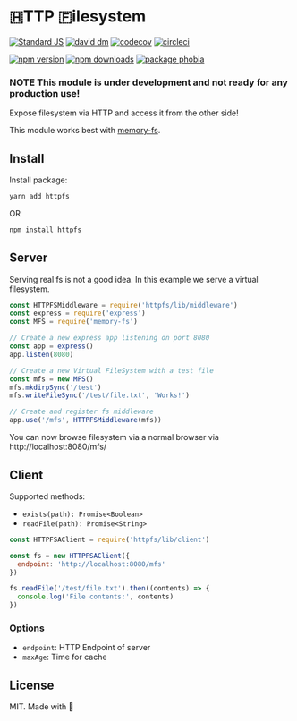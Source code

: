 # 🇭TTP 🇫ilesystem

[![Standard JS][standard-src]][standard-href]
[![david dm][david-src]][david-href]
[![codecov][codecov-src]][codecov-href]
[![circleci][circleci-src]][circleci-href]

[![npm version][npm-v-src]][npm-v-href]
[![npm downloads][npm-dt-src]][npm-dt-href]
[![package phobia][packagephobia-src]][packagephobia-href]

### **NOTE** This module is under development and not ready for any production use!

Expose filesystem via HTTP and access it from the other side!

This module works best with [memory-fs](https://github.com/webpack/memory-fs).

## Install

Install package:

```bash
yarn add httpfs
```

OR

```bash
npm install httpfs
```

## Server

Serving real fs is not a good idea. In this example we serve a virtual filesystem.

```js
const HTTPFSMiddleware = require('httpfs/lib/middleware')
const express = require('express')
const MFS = require('memory-fs')

// Create a new express app listening on port 8080
const app = express()
app.listen(8080)

// Create a new Virtual FileSystem with a test file
const mfs = new MFS()
mfs.mkdirpSync('/test')
mfs.writeFileSync('/test/file.txt', 'Works!')

// Create and register fs middleware
app.use('/mfs', HTTPFSMiddleware(mfs))
```

You can now browse filesystem via a normal browser via http://localhost:8080/mfs/

## Client

Supported methods:

- `exists(path): Promise<Boolean>`
- `readFile(path): Promise<String>`

```js
const HTTPFSAClient = require('httpfs/lib/client')

const fs = new HTTPFSAClient({
  endpoint: 'http://localhost:8080/mfs'
})

fs.readFile('/test/file.txt').then((contents) => {
  console.log('File contents:', contents)
})
```

### Options

- `endpoint`: HTTP Endpoint of server
- `maxAge`: Time for cache

## License

MIT. Made with 💖

<!-- Refs -->
[standard-src]: https://flat.badgen.net/badge/code%20style/standard/green
[standard-href]: https://standardjs.com

[npm-v-src]: https://flat.badgen.net/npm/v/httpfs/latest
[npm-v-href]: https://npmjs.com/package/httpfs

[npm-dt-src]: https://flat.badgen.net/npm/dt/httpfs
[npm-dt-href]: https://npmjs.com/package/httpfs

[packagephobia-src]: https://flat.badgen.net/packagephobia/install/httpfs
[packagephobia-href]: https://packagephobia.now.sh/result?p=httpfs

[david-src]: https://flat.badgen.net/david/dep/jsless/httpfs
[david-href]: https://david-dm.org/jsless/httpfs

[codecov-src]: https://flat.badgen.net/codecov/c/github/jsless/httpfs/master
[codecov-href]: https://codecov.io/gh/jsless/httpfs

[circleci-src]: https://flat.badgen.net/circleci/github/jsless/httpfs/master
[circleci-href]: https://circleci.com/gh/jsless/httpfs
